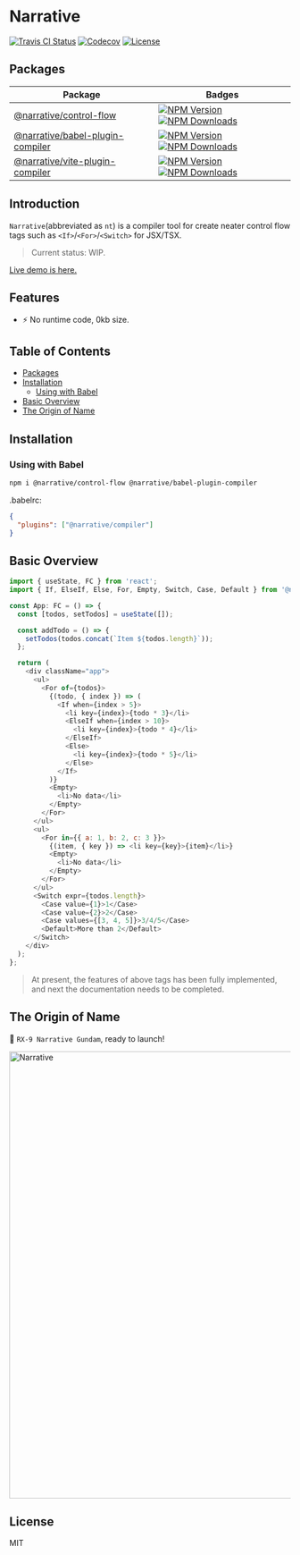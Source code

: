 # Narrative

<p>
  <a href="https://travis-ci.org/joe-sky/narrative"><img src="https://travis-ci.org/joe-sky/narrative.svg?branch=master" alt="Travis CI Status"></a>
  <a href="https://codecov.io/gh/joe-sky/narrative"><img src="https://codecov.io/gh/joe-sky/narrative/branch/master/graph/badge.svg" alt="Codecov"></a>
  <a href="https://www.npmjs.com/package/@narrative/core"><img src="https://img.shields.io/npm/l/@narrative/core.svg" alt="License"></a>
</p>

## Packages

| Package                                                                                                             | Badges                                                                                                                                                                                                                                                                                                                                                       |
| ------------------------------------------------------------------------------------------------------------------- | ------------------------------------------------------------------------------------------------------------------------------------------------------------------------------------------------------------------------------------------------------------------------------------------------------------------------------------------------------------ |
| [@narrative/control-flow](https://github.com/joe-sky/narrative/tree/master/packages/control-flow)                   | <a href="https://www.npmjs.org/package/@narrative/control-flow"><img src="https://img.shields.io/npm/v/@narrative/control-flow.svg" alt="NPM Version"></a> <a href="https://www.npmjs.org/package/@narrative/control-flow"><img src="https://img.shields.io/npm/dm/@narrative/control-flow.svg" alt="NPM Downloads"></a>                                     |
| [@narrative/babel-plugin-compiler](https://github.com/joe-sky/narrative/tree/master/packages/babel-plugin-compiler) | <a href="https://www.npmjs.org/package/@narrative/babel-plugin-compiler"><img src="https://img.shields.io/npm/v/@narrative/babel-plugin-compiler.svg" alt="NPM Version"></a> <a href="https://www.npmjs.org/package/@narrative/babel-plugin-compiler"><img src="https://img.shields.io/npm/dm/@narrative/babel-plugin-compiler.svg" alt="NPM Downloads"></a> |
| [@narrative/vite-plugin-compiler](https://github.com/joe-sky/narrative/tree/master/packages/vite-plugin-compiler)   | <a href="https://www.npmjs.org/package/@narrative/vite-plugin-compiler"><img src="https://img.shields.io/npm/v/@narrative/vite-plugin-compiler.svg" alt="NPM Version"></a> <a href="https://www.npmjs.org/package/@narrative/vite-plugin-compiler"><img src="https://img.shields.io/npm/dm/@narrative/vite-plugin-compiler.svg" alt="NPM Downloads"></a>     |

## Introduction

`Narrative`(abbreviated as `nt`) is a compiler tool for create neater control flow tags such as `<If>`/`<For>`/`<Switch>` for JSX/TSX.

> Current status: WIP.

[Live demo is here.](https://codesandbox.io/s/green-resonance-3fz52)

## Features

- ⚡ No runtime code, 0kb size.

<!-- - 🌟 **Goal:** A utility-first idea that run JSX at any expressions or statements.
- ✨ **Small:** Tiny size. `core`(about `750b`, can be used independently); `control-statement`(about `1.2kb`, optional).
- 💫 **Simple:** No new syntax, just like regular JSX.
- ⭐ **Type safe:** Developed by TypeScript, supports type inference.
- 🔥 **Cross frameworks:** One write, run in multiple frameworks(React/Vue/Vanilla JS/etc).
- 🔧 **Extensible:** Everything is extensible.
- 🚀 **No dependencies** No any dependencies(except compiler). -->

## Table of Contents

<!-- - [Features](#features) -->

- [Packages](#packages)
- [Installation](#installation)
  - [Using with Babel](#using-with-babel)
- [Basic Overview](#basic-overview)
- [The Origin of Name](#the-origin-of-name)

## Installation

### Using with Babel

```bash
npm i @narrative/control-flow @narrative/babel-plugin-compiler
```

.babelrc:

```json
{
  "plugins": ["@narrative/compiler"]
}
```

## Basic Overview

```js
import { useState, FC } from 'react';
import { If, ElseIf, Else, For, Empty, Switch, Case, Default } from '@narrative/control-flow';

const App: FC = () => {
  const [todos, setTodos] = useState([]);

  const addTodo = () => {
    setTodos(todos.concat(`Item ${todos.length}`));
  };

  return (
    <div className="app">
      <ul>
        <For of={todos}>
          {(todo, { index }) => (
            <If when={index > 5}>
              <li key={index}>{todo * 3}</li>
              <ElseIf when={index > 10}>
                <li key={index}>{todo * 4}</li>
              </ElseIf>
              <Else>
                <li key={index}>{todo * 5}</li>
              </Else>
            </If>
          )}
          <Empty>
            <li>No data</li>
          </Empty>
        </For>
      </ul>
      <ul>
        <For in={{ a: 1, b: 2, c: 3 }}>
          {(item, { key }) => <li key={key}>{item}</li>}
          <Empty>
            <li>No data</li>
          </Empty>
        </For>
      </ul>
      <Switch expr={todos.length}>
        <Case value={1}>1</Case>
        <Case value={2}>2</Case>
        <Case values={[3, 4, 5]}>3/4/5</Case>
        <Default>More than 2</Default>
      </Switch>
    </div>
  );
};
```

> At present, the features of above tags has been fully implemented, and next the documentation needs to be completed.

## The Origin of Name

🤖 `RX-9 Narrative Gundam`, ready to launch!

<p>
  <img src="https://user-images.githubusercontent.com/12705724/128486426-a0a22884-7ea4-4b64-ae17-a19bc43dd3f2.jpg" alt="Narrative" width="800" />
</p>

## License

MIT
